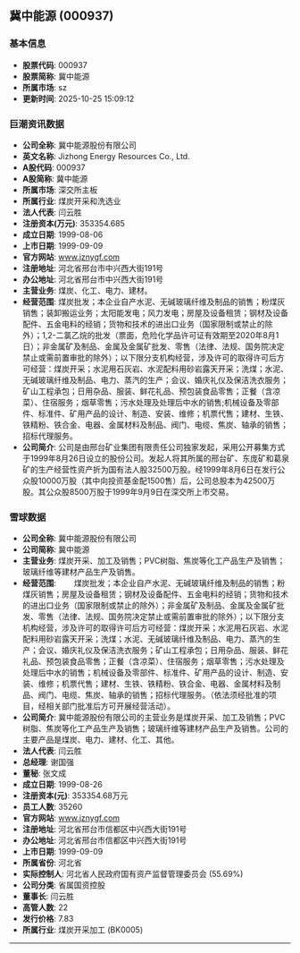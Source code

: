 ## 冀中能源 (000937)

### 基本信息

- **股票代码**: 000937
- **股票简称**: 冀中能源
- **所属市场**: sz
- **更新时间**: 2025-10-25 15:09:12

### 巨潮资讯数据

- **公司全称**: 冀中能源股份有限公司
- **英文名称**: Jizhong Energy Resources Co., Ltd.
- **A股代码**: 000937
- **A股简称**: 冀中能源
- **所属市场**: 深交所主板
- **所属行业**: 煤炭开采和洗选业
- **法人代表**: 闫云胜
- **注册资本(万元)**: 353354.685
- **成立日期**: 1999-08-06
- **上市日期**: 1999-09-09
- **官方网站**: www.jznygf.com
- **注册地址**: 河北省邢台市中兴西大街191号
- **办公地址**: 河北省邢台市中兴西大街191号
- **主营业务**: 煤炭、化工、电力、建材。
- **经营范围**: 煤炭批发；本企业自产水泥、无碱玻璃纤维及制品的销售；粉煤灰销售；装卸搬运业务；太阳能发电；风力发电；房屋及设备租赁；钢材及设备配件、五金电料的经销；货物和技术的进出口业务（国家限制或禁止的除外）；1,2-二氯乙烷的批发（票面，危险化学品许可证有效期至2020年8月1日）；非金属矿及制品、金属及金属矿批发、零售（法律、法规、国务院决定禁止或需前置审批的除外）；以下限分支机构经营，涉及许可的取得许可后方可经营：煤炭开采；水泥用石灰岩、水泥配料用砂岩露天开采；洗煤；水泥、无碱玻璃纤维及制品、电力、蒸汽的生产；会议、婚庆礼仪及保洁洗衣服务；矿山工程承包；日用杂品、服装、鲜花礼品、预包装食品零售；正餐（含凉菜）、住宿服务；烟草零售；污水处理及处理后中水的销售;机械设备及零部件、标准件、矿用产品的设计、制造、安装、维修；机票代售；建材、生铁、铁精粉、铁合金、电器、金属材料及制品、阀门、电缆、焦炭、轴承的销售；招标代理服务。
- **公司简介**: 公司是由邢台矿业集团有限责任公司独家发起，采用公开募集方式于1999年8月26日设立的股份公司。发起人将其所属的邢台矿、东庞矿和葛泉矿的生产经营性资产折为国有法人股32500万股。经1999年8月6日在发行公众股10000万股（其中向投资基金配1500售）后，公司总股本为42500万股。其公众股8500万股于1999年9月9日在深交所上市交易。

### 雪球数据

- **公司全称**: 冀中能源股份有限公司
- **公司简称**: 冀中能源
- **主营业务**: 煤炭开采、加工及销售；PVC树脂、焦炭等化工产品生产及销售；玻璃纤维等建材产品生产及销售。
- **经营范围**: 　　煤炭批发；本企业自产水泥、无碱玻璃纤维及制品的销售；粉煤灰销售；房屋及设备租赁；钢材及设备配件、五金电料的经销；货物和技术的进出口业务（国家限制或禁止的除外）；非金属矿及制品、金属及金属矿批发、零售（法律、法规、国务院决定禁止或需前置审批的除外）；以下限分支机构经营，涉及许可的取得许可后方可经营：煤炭开采；水泥用石灰岩、水泥配料用砂岩露天开采；洗煤；水泥、无碱玻璃纤维及制品、电力、蒸汽的生产；会议、婚庆礼仪及保洁洗衣服务；矿山工程承包；日用杂品、服装、鲜花礼品、预包装食品零售；正餐（含凉菜）、住宿服务；烟草零售；污水处理及处理后中水的销售；机械设备及零部件、标准件、矿用产品的设计、制造、安装、维修；机票代售；建材、生铁、铁精粉、铁合金、电器、金属材料及制品、阀门、电缆、焦炭、轴承的销售；招标代理服务。（依法须经批准的项目，经相关部门批准后方可开展经营活动）。
- **公司简介**: 冀中能源股份有限公司的主营业务是煤炭开采、加工及销售；PVC树脂、焦炭等化工产品生产及销售；玻璃纤维等建材产品生产及销售。公司的主要产品是煤炭、电力、建材、化工、其他。
- **法人代表**: 闫云胜
- **总经理**: 谢国强
- **董秘**: 张文成
- **成立日期**: 1999-08-26
- **注册资本(元)**: 353354.68万元
- **员工人数**: 35260
- **官方网站**: www.jznygf.com
- **注册地址**: 河北省邢台市信都区中兴西大街191号
- **办公地址**: 河北省邢台市信都区中兴西大街191号
- **上市日期**: 1999-09-09
- **所属省份**: 河北省
- **实际控制人**: 河北省人民政府国有资产监督管理委员会 (55.69%)
- **公司分类**: 省属国资控股
- **董事长**: 闫云胜
- **高管人数**: 22
- **发行价格**: 7.83
- **所属行业**: 煤炭开采加工 (BK0005)

---